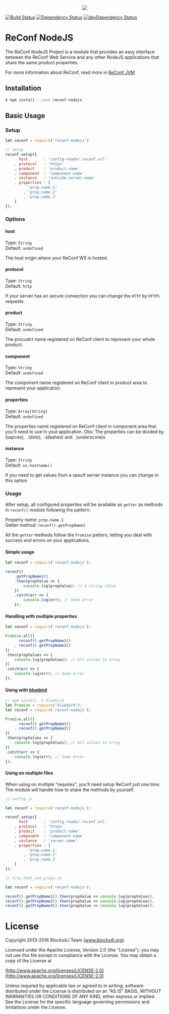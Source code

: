 <p align="center">
    <img src="https://raw.githubusercontent.com/blocks4j/reconf-jvm/master/other/images/reconf.png" />
</p>

[![Build Status](https://travis-ci.org/blocks4j/reconf-nodejs.svg?branch=master)](https://travis-ci.org/blocks4j/reconf-nodejs) [![Dependency Status](https://david-dm.org/blocks4j/reconf-nodejs.svg)](https://david-dm.org/blocks4j/reconf-nodejs)
[![devDependency Status](https://david-dm.org/blocks4j/reconf-nodejs/dev-status.svg)](https://david-dm.org/blocks4j/reconf-nodejs#info=devDependencies)

# ReConf NodeJS
The ReConf NodeJS Project is a module that provides an easy interface between the ReConf Web Service and any other NodeJS applications that share the same product properties.

For more information about ReConf, read more in [ReConf JVM](https://github.com/blocks4j/reconf-jvm)

## Installation
```bash
$ npm install --save reconf-nodejs
```

## Basic Usage

### Setup
```javascript
let reconf = require('reconf-nodejs')

// setup
reconf.setup({
      host       : 'config-reader.reconf.url'
    , protocol   : 'https'
    , product    : 'product-name'
    , component  : 'component-name'
    , instance   : 'outside.server.name'
    , properties : [
          'prop.name.1'
        , 'prop.name.2'
        , 'prop.name.3'
    ]
});
```

### Options

#### host
Type: `String`</br>
Default: `undefined`

The host origin where your ReConf WS is hosted.

#### protocol
Type: `String`</br>
Default: `http`

If your server has an secure connection you can change the `HTTP` by `HTTPS` requests.

#### product
Type: `String`</br>
Default: `undefined`

The procudct name registered on ReConf client to represent your whole product.

#### component
Type: `String`</br>
Default: `undefined`

The component name registered on ReConf client in product area to represent your application.

#### properties
Type: `Array[String]`</br>
Default: `undefined`

The properties name registered on ReConf client in component area that you'll need to use in yout application.
Obs: The properties can be divided by ` `(sapces), `.`(dots), `-`(dashes) and `_`(underscore)s

#### instance
Type: `String`</br>
Default: `os.hostname()`

If you need to get values from a specif server instance you can change in this option

### Usage
After setup, all configured properties will be available as `getter` as methods in `reconf()` module following the pattern:

Property name: `prop.name.1`</br>
Getter method: `reconf().getPropName1`

All the `getter` methods follow the `Promise` pattern, letting you deal with success and errors on your applications.

#### Simple usage
```javascript
let reconf = require('reconf-nodejs');

reconf()
    .getPropName1()
    .then(propValue => {
        console.log(propValue); // A string value
    })
    .catch(err => {
        console.log(err); // Some error
    });
```

#### Handling with multiple properties
```javascript
let reconf = require('reconf-nodejs');

Promise.all([
      reconf().getPropName1()
    , reconf().getPropName2()
])
.then(propValues => {
    console.log(propValues); // All values in array
})
.catch(err => {
    console.log(err); // Some error
});
```

#### Using with [bluebird](https://www.npmjs.com/package/bluebird)
```javascript
// npm install -S bluebird
let Promise = require('bluebird');
let reconf = require('reconf-nodejs');

Promise.all([
      reconf().getPropName1()
    , reconf().getPropName2()
])
.then(propValues => {
    console.log(propValues); // All values in array
})
.catch(err => {
    console.log(err); // Some error
});
```

#### Using on multiple files
When using on multiple "requires", you'll need setup ReConf just one time. The module will handle how to share the methods by yourself.
```javascript
// config.js

let reconf = require('reconf-nodejs');

reconf.setup({
      host       : 'config-reader.reconf.url'
    , protocol   : 'https'
    , product    : 'product-name'
    , component  : 'component-name'
    , instance   : 'server.name'
    , properties : [
          'prop.name.1'
        , 'prop.name.2'
        , 'prop.name.3'
    ]
});
```

```javascript
// file_that_use_props.js

let reconf = require('reconf-nodejs');

reconf().getPropName1().then(propValue => console.log(propValue));
reconf().getPropName2().then(propValue => console.log(propValue));
reconf().getPropName3().then(propValue => console.log(propValue));
```

# License

Copyright 2013-2016 Blocks4J Team (www.blocks4j.org)

Licensed under the Apache License, Version 2.0 (the "License"); you may not use this file except in compliance with the License. You may obtain a copy of the License at

[http://www.apache.org/licenses/LICENSE-2.0](http://www.apache.org/licenses/LICENSE-2.0)

Unless required by applicable law or agreed to in writing, software distributed under the License is distributed on an "AS IS" BASIS, WITHOUT WARRANTIES OR CONDITIONS OF ANY KIND, either express or implied. See the License for the specific language governing permissions and limitations under the License.
